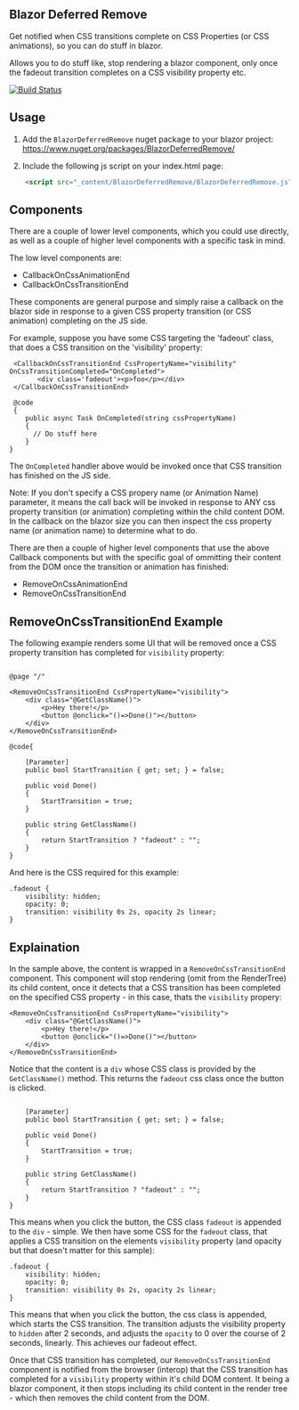 ## Blazor Deferred Remove

Get notified when CSS transitions complete on CSS Properties (or CSS animations), so you can do stuff in blazor.

Allows you to do stuff like, stop rendering a blazor component, only once the fadeout transition completes on a CSS visibility property etc.

[![Build Status](https://dev.azure.com/darrelltunnell/Public%20Projects/_apis/build/status/dazinator.BlazorDeferredRemove?branchName=master)](https://dev.azure.com/darrelltunnell/Public%20Projects/_build/latest?definitionId=8&branchName=master)

## Usage

1. Add the `BlazorDeferredRemove` nuget package to your blazor project: https://www.nuget.org/packages/BlazorDeferredRemove/

2. Include the following js script on your index.html page:

```html
    <script src="_content/BlazorDeferredRemove/BlazorDeferredRemove.js"></script>
```

## Components

There are a couple of lower level components, which you could use directly, as well as a couple of higher level components with a specific task in mind.

The low level components are:

- CallbackOnCssAnimationEnd
- CallbackOnCssTransitionEnd


These components are general purpose and simply raise a callback on the blazor side in response to a given CSS property transition (or CSS animation) completing on the JS side.

For example, suppose you have some CSS targeting the 'fadeout' class, that does a CSS transition on the 'visibility' property:

```
 <CallbackOnCssTransitionEnd CssPropertyName="visibility" OnCssTransitionCompleted="OnCompleted">
       <div class='fadeout'><p>foo</p></div>
 </CallbackOnCssTransitionEnd>

 @code
 {
    public async Task OnCompleted(string cssPropertyName)
    {
      // Do stuff here 
    }   
}

```

The `OnCompleted` handler above would be invoked once that CSS transition has finished on the JS side.

Note: If you don't specify a CSS propery name (or Animation Name) parameter, it means the call back will be invoked in response to ANY css property transition (or animation) completing within the child content DOM. In the callback on the blazor size you can then inspect the css property name (or animation name) to determine what to do.

There are then a couple of higher level components that use the above Callback components but with the specific goal of ommitting their content from the DOM once the transition or animation has finished:

- RemoveOnCssAnimationEnd
- RemoveOnCssTransitionEnd

## RemoveOnCssTransitionEnd Example

The following example renders some UI that will be removed once a CSS property transition has completed for `visibility` property:

```

@page "/"

<RemoveOnCssTransitionEnd CssPropertyName="visibility">
    <div class="@GetClassName()">
        <p>Hey there!</p>
        <button @onclick="()=>Done()"></button>
    </div>
</RemoveOnCssTransitionEnd>

@code{

    [Parameter]
    public bool StartTransition { get; set; } = false;

    public void Done()
    {
        StartTransition = true;
    }

    public string GetClassName()
    {
        return StartTransition ? "fadeout" : "";
    }
}

```

And here is the CSS required for this example:

```
.fadeout {
    visibility: hidden;
    opacity: 0;
    transition: visibility 0s 2s, opacity 2s linear;
}

```

## Explaination

In the sample above, the content is wrapped in a `RemoveOnCssTransitionEnd` component. This component will stop rendering (omit from the RenderTree) its child content, once it detects that a CSS transition has been completed on the specified CSS property - in this case, thats the `visibility` propery:

```
<RemoveOnCssTransitionEnd CssPropertyName="visibility">
    <div class="@GetClassName()">
        <p>Hey there!</p>
        <button @onclick="()=>Done()"></button>
    </div>
</RemoveOnCssTransitionEnd>
```

Notice that the content is a `div` whose CSS class is provided by the `GetClassName()` method. This returns the `fadeout` css class once the button is clicked.

``` 

    [Parameter]
    public bool StartTransition { get; set; } = false;

    public void Done()
    {
        StartTransition = true;
    }

    public string GetClassName()
    {
        return StartTransition ? "fadeout" : "";
    }
}

```

This means when you click the button, the CSS class `fadeout` is appended to the `div` - simple.
We then have some CSS for the `fadeout` class, that applies a CSS transition on the elements `visibility` property (and opacity but that doesn't matter for this sample):

```
.fadeout {
    visibility: hidden;
    opacity: 0;
    transition: visibility 0s 2s, opacity 2s linear;
}

```

This means that when you click the button, the css class is appended, which starts the CSS transition. The transition adjusts the visibility property to `hidden` after 2 seconds, and adjusts the `opacity` to 0 over the course of 2 seconds, linearly. This achieves our fadeout effect.

Once that CSS transition has completed, our `RemoveOnCssTransitionEnd` component is notified from the browser (interop) that the CSS transition has completed for a `visibility` property within it's child DOM content. It being a blazor component, it then stops including its child content in the render tree - which then removes the child content from the DOM.
